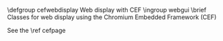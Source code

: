 \defgroup cefwebdisplay Web display with CEF
\ingroup webgui
\brief Classes for web display using the Chromium Embedded Framework (CEF)

See the \ref cefpage